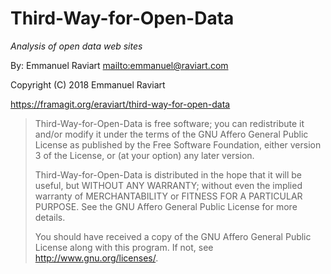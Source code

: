 # Third-Way-for-Open-Data

_Analysis of open data web sites_

By: Emmanuel Raviart <mailto:emmanuel@raviart.com>

Copyright (C) 2018 Emmanuel Raviart

https://framagit.org/eraviart/third-way-for-open-data

> Third-Way-for-Open-Data is free software; you can redistribute it and/or modify
> it under the terms of the GNU Affero General Public License as
> published by the Free Software Foundation, either version 3 of the
> License, or (at your option) any later version.
>
> Third-Way-for-Open-Data is distributed in the hope that it will be useful,
> but WITHOUT ANY WARRANTY; without even the implied warranty of
> MERCHANTABILITY or FITNESS FOR A PARTICULAR PURPOSE. See the
> GNU Affero General Public License for more details.
>
> You should have received a copy of the GNU Affero General Public License
> along with this program. If not, see <http://www.gnu.org/licenses/>.
